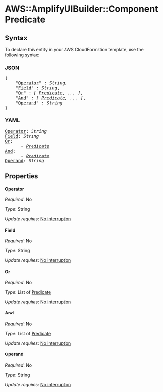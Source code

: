 # AWS::AmplifyUIBuilder::Component Predicate

## Syntax

To declare this entity in your AWS CloudFormation template, use the following syntax:

### JSON

<pre>
{
    "<a href="#operator" title="Operator">Operator</a>" : <i>String</i>,
    "<a href="#field" title="Field">Field</a>" : <i>String</i>,
    "<a href="#or" title="Or">Or</a>" : <i>[ <a href="predicate.md">Predicate</a>, ... ]</i>,
    "<a href="#and" title="And">And</a>" : <i>[ <a href="predicate.md">Predicate</a>, ... ]</i>,
    "<a href="#operand" title="Operand">Operand</a>" : <i>String</i>
}
</pre>

### YAML

<pre>
<a href="#operator" title="Operator">Operator</a>: <i>String</i>
<a href="#field" title="Field">Field</a>: <i>String</i>
<a href="#or" title="Or">Or</a>: <i>
      - <a href="predicate.md">Predicate</a></i>
<a href="#and" title="And">And</a>: <i>
      - <a href="predicate.md">Predicate</a></i>
<a href="#operand" title="Operand">Operand</a>: <i>String</i>
</pre>

## Properties

#### Operator

_Required_: No

_Type_: String

_Update requires_: [No interruption](https://docs.aws.amazon.com/AWSCloudFormation/latest/UserGuide/using-cfn-updating-stacks-update-behaviors.html#update-no-interrupt)

#### Field

_Required_: No

_Type_: String

_Update requires_: [No interruption](https://docs.aws.amazon.com/AWSCloudFormation/latest/UserGuide/using-cfn-updating-stacks-update-behaviors.html#update-no-interrupt)

#### Or

_Required_: No

_Type_: List of <a href="predicate.md">Predicate</a>

_Update requires_: [No interruption](https://docs.aws.amazon.com/AWSCloudFormation/latest/UserGuide/using-cfn-updating-stacks-update-behaviors.html#update-no-interrupt)

#### And

_Required_: No

_Type_: List of <a href="predicate.md">Predicate</a>

_Update requires_: [No interruption](https://docs.aws.amazon.com/AWSCloudFormation/latest/UserGuide/using-cfn-updating-stacks-update-behaviors.html#update-no-interrupt)

#### Operand

_Required_: No

_Type_: String

_Update requires_: [No interruption](https://docs.aws.amazon.com/AWSCloudFormation/latest/UserGuide/using-cfn-updating-stacks-update-behaviors.html#update-no-interrupt)

